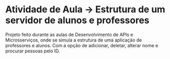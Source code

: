 # Atividade de Aula -> Estrutura de um servidor de alunos e professores
Projeto feito durante as aulas de Desenvolvimento de APIs e Microsserviços, onde se simula a estrutura de uma aplicação de professores e alunos. Com a opção de adicionar, deletar, alterar nome e procurar pessoas pelo ID. 
